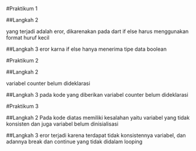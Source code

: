 #Praktikum 1

##Langkah 2

yang terjadi adalah eror, dikarenakan pada dart if else harus menggunakan format huruf kecil

##Langkah 3
eror karna if else hanya menerima tipe data boolean

#Praktikum 2

##Langkah 2

variabel counter belum dideklarasi

##Langkah 3
pada kode yang diberikan variabel counter belum dideklarasi

#Praktikum 3

##Langkah 2
Pada kode diatas memiliki kesalahan yaitu variabel yang tidak konsisten dan juga variabel belum dinisialisasi

##Langkah 3
eror terjadi karena terdapat tidak konsistennya variabel, dan adannya break dan continue yang tidak didalam looping

